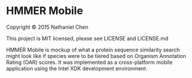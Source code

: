 HMMER Mobile
============

Copyright © 2015 Nathaniel Chen

This project is MIT licensed, please see LICENSE and LICENSE.md

HMMER Mobile is mockup of what a protein sequence similarity search might look
like if species were to be tiered based on Organism Annotation Rating (OAR) scores.
It was implemented as a cross-platform mobile application using the
Intel XDK development environment.
